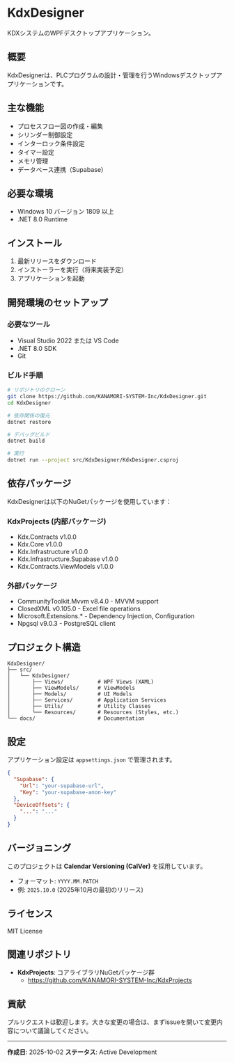 # KdxDesigner

KDXシステムのWPFデスクトップアプリケーション。

## 概要

KdxDesignerは、PLCプログラムの設計・管理を行うWindowsデスクトップアプリケーションです。

## 主な機能

- プロセスフロー図の作成・編集
- シリンダー制御設定
- インターロック条件設定
- タイマー設定
- メモリ管理
- データベース連携（Supabase）

## 必要な環境

- Windows 10 バージョン 1809 以上
- .NET 8.0 Runtime

## インストール

1. 最新リリースをダウンロード
2. インストーラーを実行（将来実装予定）
3. アプリケーションを起動

## 開発環境のセットアップ

### 必要なツール

- Visual Studio 2022 または VS Code
- .NET 8.0 SDK
- Git

### ビルド手順

```bash
# リポジトリのクローン
git clone https://github.com/KANAMORI-SYSTEM-Inc/KdxDesigner.git
cd KdxDesigner

# 依存関係の復元
dotnet restore

# デバッグビルド
dotnet build

# 実行
dotnet run --project src/KdxDesigner/KdxDesigner.csproj
```

## 依存パッケージ

KdxDesignerは以下のNuGetパッケージを使用しています：

### KdxProjects (内部パッケージ)
- Kdx.Contracts v1.0.0
- Kdx.Core v1.0.0
- Kdx.Infrastructure v1.0.0
- Kdx.Infrastructure.Supabase v1.0.0
- Kdx.Contracts.ViewModels v1.0.0

### 外部パッケージ
- CommunityToolkit.Mvvm v8.4.0 - MVVM support
- ClosedXML v0.105.0 - Excel file operations
- Microsoft.Extensions.* - Dependency Injection, Configuration
- Npgsql v9.0.3 - PostgreSQL client

## プロジェクト構造

```
KdxDesigner/
├── src/
│   └── KdxDesigner/
│       ├── Views/           # WPF Views (XAML)
│       ├── ViewModels/      # ViewModels
│       ├── Models/          # UI Models
│       ├── Services/        # Application Services
│       ├── Utils/           # Utility Classes
│       └── Resources/       # Resources (Styles, etc.)
└── docs/                    # Documentation
```

## 設定

アプリケーション設定は `appsettings.json` で管理されます。

```json
{
  "Supabase": {
    "Url": "your-supabase-url",
    "Key": "your-supabase-anon-key"
  },
  "DeviceOffsets": {
    "...": "..."
  }
}
```

## バージョニング

このプロジェクトは **Calendar Versioning (CalVer)** を採用しています。

- フォーマット: `YYYY.MM.PATCH`
- 例: `2025.10.0` (2025年10月の最初のリリース)

## ライセンス

MIT License

## 関連リポジトリ

- **KdxProjects**: コアライブラリNuGetパッケージ群
  - https://github.com/KANAMORI-SYSTEM-Inc/KdxProjects

## 貢献

プルリクエストは歓迎します。大きな変更の場合は、まずissueを開いて変更内容について議論してください。

---

**作成日**: 2025-10-02
**ステータス**: Active Development
